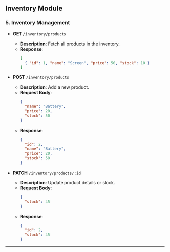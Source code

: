 ## **Inventory Module**
### **5. Inventory Management**
- **GET** `/inventory/products`
  - **Description**: Fetch all products in the inventory.
  - **Response**:
    ```json
    [
      { "id": 1, "name": "Screen", "price": 50, "stock": 10 }
    ]
    ```

- **POST** `/inventory/products`
  - **Description**: Add a new product.
  - **Request Body**:
    ```json
    {
      "name": "Battery",
      "price": 20,
      "stock": 50
    }
    ```
  - **Response**:
    ```json
    {
      "id": 2,
      "name": "Battery",
      "price": 20,
      "stock": 50
    }
    ```

- **PATCH** `/inventory/products/:id`
  - **Description**: Update product details or stock.
  - **Request Body**:
    ```json
    {
      "stock": 45
    }
    ```
  - **Response**:
    ```json
    {
      "id": 2,
      "stock": 45
    }
    ```

---